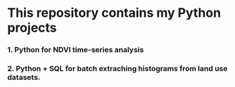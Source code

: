 # This repository contains my Python projects
### 1. Python for NDVI time-series analysis
### 2. Python + SQL for batch extraching histograms from land use datasets.
